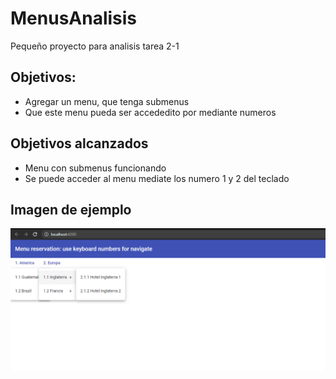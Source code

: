 # MenusAnalisis
Pequeño proyecto para analisis tarea 2-1

## Objetivos:
- Agregar un menu, que tenga submenus
- Que este menu pueda ser accededito por mediante numeros

## Objetivos alcanzados
- Menu con submenus funcionando
- Se puede acceder al menu mediate los numero 1 y 2 del teclado

## Imagen de ejemplo
![alt text](./tarea2-1.png)